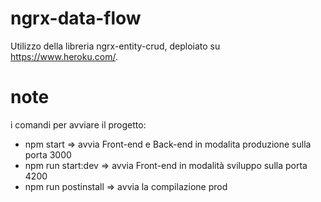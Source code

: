 # ngrx-data-flow
Utilizzo della libreria ngrx-entity-crud, deploiato su https://www.heroku.com/.

# note
i comandi per avviare il progetto:  
- npm start => avvia Front-end e Back-end in modalita produzione sulla porta 3000  
- npm run start:dev => avvia Front-end in modalità sviluppo sulla porta 4200 
- npm run postinstall => avvia la compilazione prod


